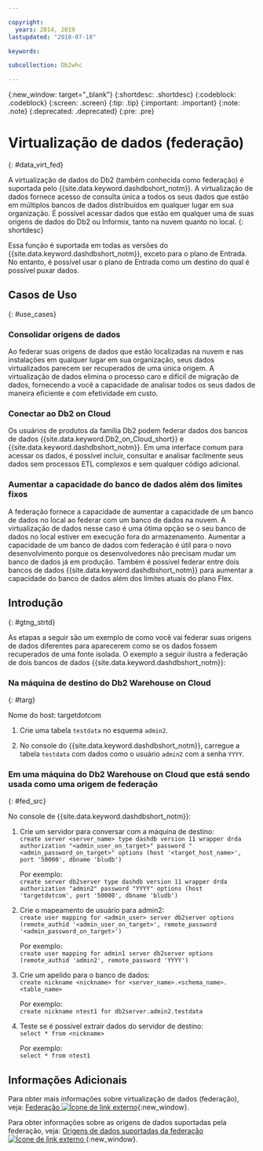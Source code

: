 ```yaml
---

copyright:
  years: 2014, 2019
lastupdated: "2018-07-18"

keywords:

subcollection: Db2whc

---
```


<!-- Attribute definitions --> 
{:new_window: target="_blank"}
{:shortdesc: .shortdesc}
{:codeblock: .codeblock}
{:screen: .screen}
{:tip: .tip}
{:important: .important}
{:note: .note}
{:deprecated: .deprecated}
{:pre: .pre}

# Virtualização de dados (federação)
{: #data_virt_fed}

A virtualização de dados do Db2 (também conhecida como federação) é suportada pelo {{site.data.keyword.dashdbshort_notm}}. A virtualização de dados fornece acesso de consulta única a todos os seus dados que estão em múltiplos bancos de dados distribuídos em qualquer lugar em sua organização. É possível acessar dados que estão em qualquer uma de suas origens de dados do Db2 ou Informix, tanto na nuvem quanto no local. 
{: shortdesc}

Essa função é suportada em todas as versões do {{site.data.keyword.dashdbshort_notm}}, exceto para o plano de Entrada. No entanto, é possível usar o plano de Entrada como um destino do qual é possível puxar dados.

## Casos de Uso
{: #use_cases}

### Consolidar origens de dados

Ao federar suas origens de dados que estão localizadas na nuvem e nas instalações em qualquer lugar em sua organização, seus dados virtualizados parecem ser recuperados de uma única origem. A virtualização de dados elimina o processo caro e difícil de migração de dados, fornecendo a você a capacidade de analisar todos os seus dados de maneira eficiente e com efetividade em custo.

<!-- A company may have started their operations with an on-premises Db2 server. As cloud technology becomes more widespread and companies start to operate on cloud in a cost-effective fashion, there will be continued Cloud growth. However, the organization’s data on both sources remain as a critical component to their decision-making processes. By way of example, a client operating in retail industry needs to be able to access all data, say customer information, to run further analysis on their customers’ consumption behaviors. They need to be able to identify customers, match their records on cloud with already existing ones from an on-premises database and compose them as if the data is being retrieved from a single source. Federation capability here prevents the burdensome data migration process and allows the user to access the data without moving the data.

located in the cloud and on-premises -->

### Conectar ao Db2 on Cloud

Os usuários de produtos da família Db2 podem federar dados dos bancos de dados {{site.data.keyword.Db2_on_Cloud_short}} e {{site.data.keyword.dashdbshort_notm}}. Em uma interface comum para acessar os dados, é possível incluir, consultar e analisar facilmente seus dados sem processos ETL complexos e sem qualquer código adicional.

<!-- Db2 family users would now be able to federate data between Db2 on Cloud and Db2 Warehouse on Cloud. By being provided a common interface for accessing the data, a user can now easily add or query data from or to the Warehouse without complex ETL processes or any additional code. -->

<!-- ### Sharded data across multiple servers

At times, you might choose to partition (shard) your data. With federation capabilities, sharded data can be queried with a unified interface. Federation gives you the ability to better balance your workloads, scale specific parts of an app, and create microservices that work together. -->

<!-- At times, users may choose to partition (shard). With federation capabilities, data can be queried with a unified interface and this lets the user better balance the workload, scale specific parts of an app or create microservices that work together. -->

### Aumentar a capacidade do banco de dados além dos limites fixos

A federação fornece a capacidade de aumentar a capacidade de um banco de dados no local ao federar com um banco de dados na nuvem. A virtualização de dados nesse caso é uma ótima opção se o seu banco de dados no local estiver em execução fora do armazenamento. Aumentar a capacidade de um banco de dados com federação é útil para o novo desenvolvimento porque os desenvolvedores não precisam mudar um banco de dados já em produção. Também é possível federar entre dois bancos de dados {{site.data.keyword.dashdbshort_notm}} para aumentar a capacidade do banco de dados além dos limites atuais do plano Flex.

<!-- By using federation, users can increase capacity of an on premises database by federating to or from the cloud. This is a great option if your on premises database is running out of storage. Increased capacity will also be useful for new development as our users no longer need to change a database in production. You can also use this feature to federate between two Db2 on Cloud databases to increase the capacity beyond the current limits of the Flex plan. -->

## Introdução
{: #gtng_strtd}

As etapas a seguir são um exemplo de como você vai federar suas origens de dados diferentes para aparecerem como se os dados fossem recuperados de uma fonte isolada. O exemplo a seguir ilustra a federação de dois bancos de dados {{site.data.keyword.dashdbshort_notm}}:

### Na máquina de destino do Db2 Warehouse on Cloud
{: #targ}

Nome do host: targetdotcom

1. Crie uma tabela `testdata` no esquema `admin2`.

2. No console do {{site.data.keyword.dashdbshort_notm}}, carregue a tabela `testdata` com dados como o usuário `admin2` com a senha `YYYY`.

### Em uma máquina do Db2 Warehouse on Cloud que está sendo usada como uma origem de federação
{: #fed_src}

No console de {{site.data.keyword.dashdbshort_notm}}:

<!-- 1. Catalog the target machine:<br/>
   `db2 catalog tcpip node <node_name> remote <host_name> server 50000`<br/>

   For example:<br/>
   `db2 catalog tcpip node fedS remote targetdotcom server 50000`

2. Catalog the database on fedS:<br/>
   `db2 catalog db bludb as <db_name> at node <node_name>`

   For example:<br/>
   `db2 catalog db bludb as srcdb at node fedS`

3. Connect to the database on fedS:<br/>
   `db2 connect to <catalog_db_name> user <admin_user> using '<admin_password>'`

   For example:<br/>
   `db2 connect to srcdb user 'admin1' with password 'XXXX'`

4. Create a wrapper on fedS:<br/>
   `db2 "create wrapper drda"` -->

1. Crie um servidor para conversar com a máquina de destino:<br/>
   `create server <server_name> type dashdb version 11 wrapper drda authorization "<admin_user_on_target>" password "<admin_password_on_target>" options (host '<target_host_name>', port '50000', dbname 'bludb')`

   Por exemplo:<br/>
   `create server db2server type dashdb version 11 wrapper drda authorization "admin2" password "YYYY" options (host 'targetdotcom', port '50000', dbname 'bludb')`

2. Crie o mapeamento de usuário para admin2:<br/>
   `create user mapping for <admin_user> server db2server options (remote_authid '<admin_user_on_target>', remote_password '<admin_password_on_target>')`

   Por exemplo:<br/>
   `create user mapping for admin1 server db2server options (remote_authid 'admin2', remote_password 'YYYY')`

3. Crie um apelido para o banco de dados:<br/>
   `create nickname <nickname> for <server_name>.<schema_name>.<table_name>`

   Por exemplo:<br/>
   `create nickname ntest1 for db2server.admin2.testdata`

4. Teste se é possível extrair dados do servidor de destino:<br/>
   `select * from <nickname>`

   Por exemplo:<br/>
   `select * from ntest1`

## Informações Adicionais

Para obter mais informações sobre virtualização de dados (federação), veja: [Federação ![Ícone de link externo](../../icons/launch-glyph.svg "Ícone de link externo")](https://www.ibm.com/support/knowledgecenter/SS6NHC/com.ibm.swg.im.dashdb.doc/fcontainer.html){:new_window}.

Para obter informações sobre as origens de dados suportadas pela federação, veja: [Origens de dados suportadas da federação ![Ícone de link externo](../../icons/launch-glyph.svg "Ícone de link externo") ](https://www.ibm.com/support/docview.wss?uid=swg27050561){:new_window}.
